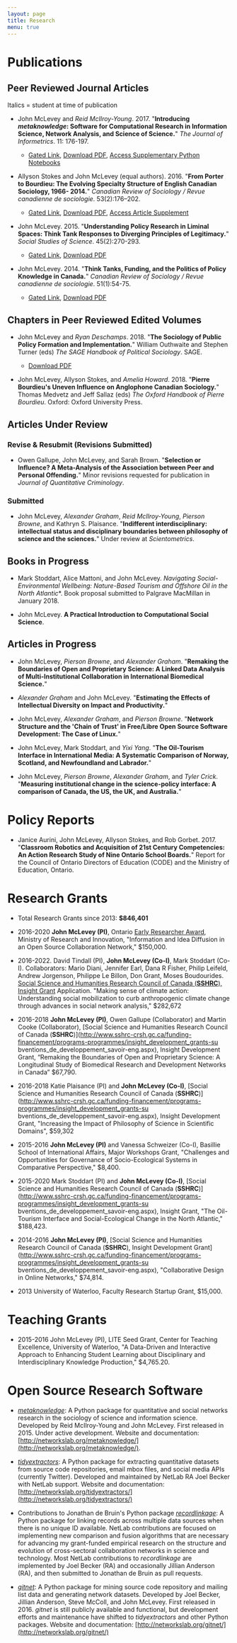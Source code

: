 ```yaml
---
layout: page
title: Research
menu: true
---
```


# Publications

## Peer Reviewed Journal Articles

Italics = student at time of publication

* John McLevey and *Reid McIlroy-Young*. 2017. "**Introducing *metaknowledge*: Software for Computational Research in Information Science, Network Analysis, and Science of Science.**" *The Journal of Informetrics*. 11: 176-197.
  * [Gated Link](http://www.sciencedirect.com/science/article/pii/S1751157716302000), [Download PDF](http://www.johnmclevey.com/pdfs/research/JOI2017.pdf), [Access Supplementary Python Notebooks](https://github.com/mclevey/metaknowledge_article_supplement)

* Allyson Stokes and John McLevey (equal authors). 2016. "**From Porter to Bourdieu: The Evolving Specialty Structure of English Canadian Sociology, 1966- 2014.**" *Canadian Review of Sociology / Revue canadienne de sociologie*. 53(2):176–202.
  * [Gated Link](http://onlinelibrary.wiley.com/doi/10.1111/cars.12104/full), [Download PDF](http://www.johnmclevey.com/pdfs/research/stokes_mclevey_2016.pdf), [Access Article Supplement](/research/porter_bourdieu_supplement.pdf)

* John McLevey. 2015. "**Understanding Policy Research in Liminal Spaces: Think Tank Responses to Diverging Principles of Legitimacy.**" *Social Studies of Science*. 45(2):270-293.  
  * [Gated Link](http://journals.sagepub.com/doi/abs/10.1177/0306312715575054), [Download PDF](http://www.johnmclevey.com/pdfs/research/mclevey2015.pdf)

* John McLevey. 2014. "**Think Tanks, Funding, and the Politics of Policy Knowledge in Canada.**" *Canadian Review of Sociology / Revue canadienne de sociologie*. 51(1):54-75.  
  * [Gated Link](http://onlinelibrary.wiley.com/doi/10.1111/cars.12033/full), [Download PDF](http://www.johnmclevey.com/pdfs/research/mclevey2014.pdf)

## Chapters in Peer Reviewed Edited Volumes

* John McLevey and *Ryan Deschamps*. 2018. "**The Sociology of Public Policy Formation and Implementation.**" William Outhwaite and Stephen Turner (eds) *The SAGE Handbook of Political Sociology*. SAGE.
  * [Download PDF](http://www.johnmclevey.com/pdfs/research/mclevey_deschamps_shps.pdf)

* John McLevey, Allyson Stokes, and *Amelia Howard*.  2018. "**Pierre Bourdieu's Uneven Influence on Anglophone Canadian Sociology.**" Thomas Medvetz and Jeff Sallaz (eds) *The Oxford Handbook of Pierre Bourdieu*. Oxford: Oxford University Press.

## Articles Under Review

### Revise & Resubmit (Revisions Submitted)

* Owen Gallupe, John McLevey, and Sarah Brown. "**Selection or Influence? A Meta-Analysis of the Association between Peer and Personal Offending.**" Minor revisions requested for publication in *Journal of Quantitative Criminology*.  

### Submitted

* John McLevey, *Alexander Graham*, *Reid McIlroy-Young*, *Pierson Browne*, and Kathryn S. Plaisance. "**Indifferent interdisciplinary: intellectual status and disciplinary boundaries between philosophy of science and the sciences.**" Under review at *Scientometrics*.

## Books in Progress

* Mark Stoddart, Alice Mattoni, and John McLevey. *Navigating Social-Environmental Wellbeing: Nature-Based Tourism and Offshore Oil in the North Atlantic**. Book proposal submitted to Palgrave MacMillan in January 2018.

* John McLevey. **A Practical Introduction to Computational Social Science**.

## Articles in Progress

* John McLevey, *Pierson Browne*, and *Alexander Graham*. "**Remaking the Boundaries of Open and Proprietary Science: A Linked Data Analysis of Multi-Institutional Collaboration in International Biomedical Science.**"

* *Alexander Graham* and John McLevey. "**Estimating the Effects of Intellectual Diversity on Impact and Productivity.**" <!-- Under review at *Science, Technology, and Human Values*.  -->

* John McLevey, *Alexander Graham*, and *Pierson Browne*. "**Network Structure and the 'Chain of Trust' in Free/Libre Open Source Software Development: The Case of Linux.**" <!-- Under review at *Science, Technology, and Human Values*.  -->

* John McLevey, Mark Stoddart, and *Yixi Yang*. "**The Oil-Tourism Interface in International Media: A Systematic Comparison of Norway, Scotland, and Newfoundland and Labrador.**"

* John McLevey, *Pierson Browne*, *Alexander Graham*, and *Tyler Crick*. "**Measuring institutional change in the science-policy interface: A comparison of Canada, the US, the UK, and Australia.**"

# Policy Reports

* Janice Aurini, John McLevey, Allyson Stokes, and Rob Gorbet. 2017. "**Classroom Robotics and Acquisition of 21st Century Competencies: An Action Research Study of Nine Ontario School Boards.**" Report for the Council of Ontario Directors of Education (CODE) and the Ministry of Education, Ontario.

# Research Grants

* Total Research Grants since 2013: **$846,401**

* 2016-2020 **John McLevey (PI)**, Ontario [Early Researcher Award](https://www.ontario.ca/document/ontario-research-fund-early-researcher-awards-program-guidelines), Ministry of Research and Innovation, "Information and Idea Diffusion in an Open Source Collaboration Network," $150,000.   

* 2016-2022. David Tindall (PI), **John McLevey (Co-I)**, Mark Stoddart (Co-I). Collaborators: Mario Diani, Jennifer Earl, Dana R Fisher, Philip Leifeld, Andrew Jorgenson, Philippe Le Billon, Don Grant, Moses Boudourides. [Social Science and Humanities Research Council of Canada (**SSHRC**), Insight Grant](http://www.sshrc-crsh.gc.ca/funding-financement/programs-programmes/insight_grants-subventions_savoir-eng.aspx) Application. "Making sense of climate action: Understanding social mobilization to curb anthropogenic climate change through advances in social network analysis," $282,672      

* 2016-2018 **John McLevey (PI)**, Owen Gallupe (Collaborator) and Martin Cooke (Collaborator), [Social Science and Humanities Research Council of Canada (**SSHRC**)](http://www.sshrc-crsh.gc.ca/funding-financement/programs-programmes/insight_development_grants-su
bventions_de_developpement_savoir-eng.aspx), Insight Development Grant, “Remaking the Boundaries of Open and Proprietary Science: A Longitudinal Study of Biomedical Research and Development Networks in Canada” $67,790.

* 2016-2018 Katie Plaisance (PI) and **John McLevey (Co-I)**, [Social Science and Humanities Research Council of Canada (**SSHRC**)](http://www.sshrc-crsh.gc.ca/funding-financement/programs-programmes/insight_development_grants-su
bventions_de_developpement_savoir-eng.aspx), Insight Development Grant, "Increasing the Impact of Philosophy of Science in Scientific Domains", $59,302    

* 2015-2016 **John McLevey (PI)** and Vanessa Schweizer (Co-I), Basillie School of International Affairs, Major Workshops Grant, "Challenges and Opportunities for Governance of Socio-Ecological Systems in Comparative Perspective," $8,400.  

* 2015-2020 Mark Stoddart (PI) and **John McLevey (Co-I)**, [Social Science and Humanities Research Council of Canada (**SSHRC**)](http://www.sshrc-crsh.gc.ca/funding-financement/programs-programmes/insight_development_grants-su
bventions_de_developpement_savoir-eng.aspx), Insight Grant, "The Oil-Tourism Interface and Social-Ecological Change in the North Atlantic," $188,423.     

* 2014-2016 **John McLevey (PI)**, [Social Science and Humanities Research Council of Canada (**SSHRC**), Insight Development Grant](http://www.sshrc-crsh.gc.ca/funding-financement/programs-programmes/insight_development_grants-su
bventions_de_developpement_savoir-eng.aspx), "Collaborative Design in Online Networks," $74,814.     

* 2013 University of Waterloo, Faculty Research Startup Grant, $15,000.

<!-- ## Grant Applications Under Review -->

# Teaching Grants

* 2015-2016 John McLevey (PI), LITE Seed Grant, Center for Teaching Excellence, University of Waterloo, "A Data-Driven and Interactive Approach to Enhancing Student Learning about Disciplinary and Interdisciplinary Knowledge Production," $4,765.20.

# Open Source Research Software

* *[metaknowledge](http://networkslab.org/metaknowledge/)*: A Python package for quantitative and social networks research in the sociology of science and information science. Developed by Reid McIlroy-Young and John McLevey. First released in 2015. Under active development. Website and documentation: [http://networkslab.org/metaknowledge/](http://networkslab.org/metaknowledge/).  

* *[tidyextractors](http://networkslab.org/tidyextractors/)*: A Python package for extracting quantitative datasets from source code repositories, email mbox files, and social media APIs (currently Twitter). Developed and maintained by NetLab RA Joel Becker with NetLab support. Website and documentation: [http://networkslab.org/tidyextractors/](http://networkslab.org/tidyextractors/)

* Contributions to Jonathan de Bruin's Python package *[recordlinkage](https://github.com/J535D165/recordlinkage)*: A Python package for linking records across multiple data sources when there is no unique ID available. NetLab contributions are focused on implementing new comparison and fusion algorithms that are necessary for advancing my grant-funded empirical research on the structure and evolution of cross-sectoral collaboration networks in science and technology. Most NetLab contributions to *recordlinkage* are implemented by Joel Becker (RA) and occasionally Jillian Anderson (RA), and then submitted to Jonathan de Bruin as pull requests.

* *[gitnet](http://networkslab.org/gitnet/)*: A Python package for mining source code repository and mailing list data and generating network datasets. Developed by Joel Becker, Jillian Anderson, Steve McColl, and John McLevey. First released in 2016. *gitnet* is still publicly available and functional, but development efforts and maintenance have shifted to *tidyextractors* and other Python packages. Website and documentation: [http://networkslab.org/gitnet/](http://networkslab.org/gitnet/)
